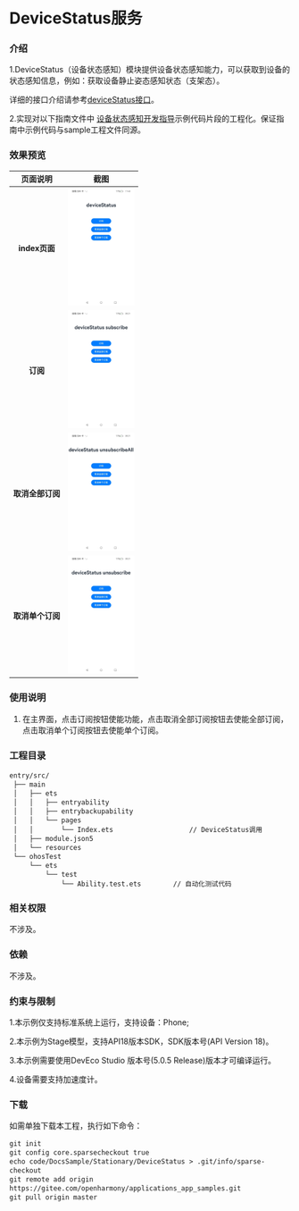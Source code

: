 #  DeviceStatus服务

### 介绍

1.DeviceStatus（设备状态感知）模块提供设备状态感知能力，可以获取到设备的状态感知信息，例如：获取设备静止姿态感知状态（支架态）。

详细的接口介绍请参考[deviceStatus接口](https://gitcode.com/openharmony/docs/blob/master/zh-cn/application-dev/reference/apis-multimodalawareness-kit/js-apis-awareness-deviceStatus.md)。

2.实现对以下指南文件中 [设备状态感知开发指导](https://gitcode.com/openharmony/docs/blob/master/zh-cn/application-dev/device/stationary/deviceStatus-guidelines.md)示例代码片段的工程化。保证指南中示例代码与sample工程文件同源。

### 效果预览

|         页面说明          |                                          截图                                          |
|:---------------------:|:------------------------------------------------------------------------------------:|
|      **index页面**      | <img src="./screenshots/MultimodalAwareness_01.jpg" width="360" style="zoom:33%;" /> |
|      **订阅**      | <img src="./screenshots/MultimodalAwareness_02.jpg" width="360" style="zoom:33%;" /> |
|      **取消全部订阅**      | <img src="./screenshots/MultimodalAwareness_03.jpg" width="360" style="zoom:33%;" /> |
|      **取消单个订阅**      | <img src="./screenshots/MultimodalAwareness_04.jpg" width="360" style="zoom:33%;" /> |


### 使用说明

1. 在主界面，点击订阅按钮使能功能，点击取消全部订阅按钮去使能全部订阅，点击取消单个订阅按钮去使能单个订阅。

### 工程目录

```
entry/src/
 ├── main
 │   ├── ets
 │   │   ├── entryability
 │   │   ├── entrybackupability
 │   │   └── pages
 │   │       └── Index.ets                   // DeviceStatus调用
 │   ├── module.json5
 │   └── resources
 └── ohosTest
     └── ets
         └── test
             └── Ability.test.ets        // 自动化测试代码
```

### 相关权限

不涉及。

### 依赖

不涉及。

### 约束与限制

1.本示例仅支持标准系统上运行，支持设备：Phone;

2.本示例为Stage模型，支持API18版本SDK，SDK版本号(API Version 18)。

3.本示例需要使用DevEco Studio 版本号(5.0.5 Release)版本才可编译运行。

4.设备需要支持加速度计。

### 下载

如需单独下载本工程，执行如下命令：

````
git init
git config core.sparsecheckout true
echo code/DocsSample/Stationary/DeviceStatus > .git/info/sparse-checkout
git remote add origin https://gitee.com/openharmony/applications_app_samples.git
git pull origin master
````